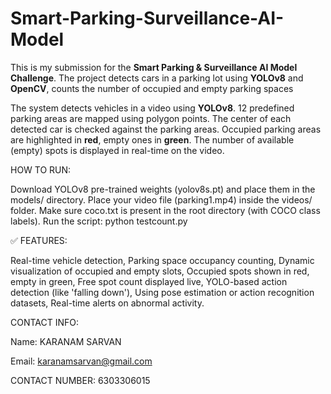 # Smart-Parking-Surveillance-AI-Model
This is my submission for the **Smart Parking &amp; Surveillance AI Model Challenge**. The project detects cars in a parking lot using **YOLOv8** and **OpenCV**, counts the number of occupied and empty parking spaces


The system detects vehicles in a video using **YOLOv8**.
12 predefined parking areas are mapped using polygon points.
The center of each detected car is checked against the parking areas.
Occupied parking areas are highlighted in **red**, empty ones in **green**.
The number of available (empty) spots is displayed in real-time on the video.






  HOW TO RUN:


  
Download YOLOv8 pre-trained weights (yolov8s.pt) and place them in the models/ directory.
Place your video file (parking1.mp4) inside the videos/ folder.
Make sure coco.txt is present in the root directory (with COCO class labels).
Run the script:
python testcount.py




✅ FEATURES:




Real-time vehicle detection,
Parking space occupancy counting,
Dynamic visualization of occupied and empty slots,
Occupied spots shown in red, empty in green,
Free spot count displayed live,
YOLO-based action detection (like 'falling down'),
Using pose estimation or action recognition datasets,
Real-time alerts on abnormal activity.



CONTACT INFO:


Name: KARANAM SARVAN

Email: karanamsarvan@gmail.com

CONTACT NUMBER: 6303306015









